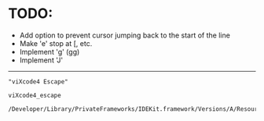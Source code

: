 # TODO:
* Add option to prevent cursor jumping back to the start of the line
* Make 'e' stop at [, etc.
* Implement 'g' (gg)
* Implement 'J'
---

    "viXcode4 Escape"

    viXcode4_escape

    /Developer/Library/PrivateFrameworks/IDEKit.framework/Versions/A/Resources/IDETextKeyBindingSet.plist
